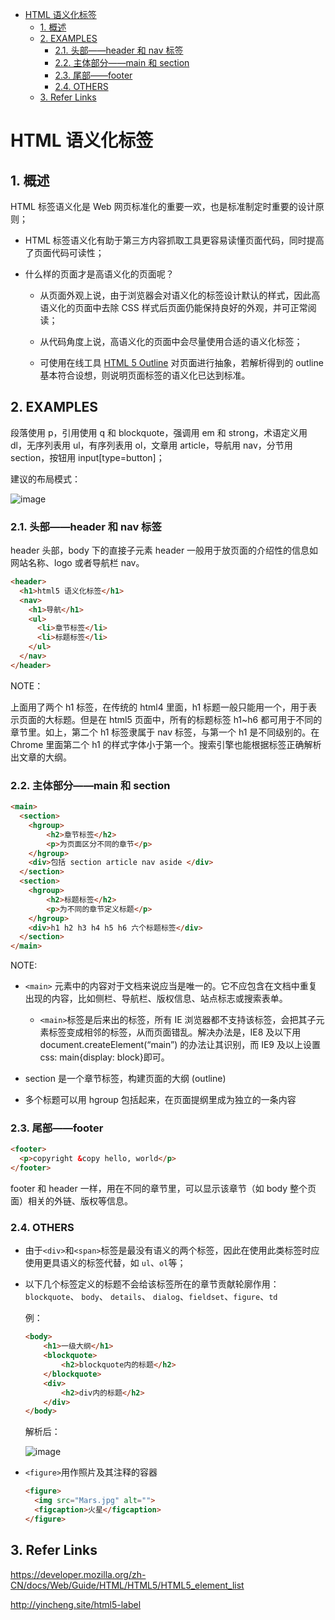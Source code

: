 - [HTML 语义化标签](#html-%E8%AF%AD%E4%B9%89%E5%8C%96%E6%A0%87%E7%AD%BE)
  - [1. 概述](#1-%E6%A6%82%E8%BF%B0)
  - [2. EXAMPLES](#2-examples)
    - [2.1. 头部——header 和 nav 标签](#21-%E5%A4%B4%E9%83%A8%E2%80%94%E2%80%94header-%E5%92%8C-nav-%E6%A0%87%E7%AD%BE)
    - [2.2. 主体部分——main 和 section](#22-%E4%B8%BB%E4%BD%93%E9%83%A8%E5%88%86%E2%80%94%E2%80%94main-%E5%92%8C-section)
    - [2.3. 尾部——footer](#23-%E5%B0%BE%E9%83%A8%E2%80%94%E2%80%94footer)
    - [2.4. OTHERS](#24-others)
  - [3. Refer Links](#3-refer-links)

# HTML 语义化标签

## 1. 概述

HTML 标签语义化是 Web 网页标准化的重要一欢，也是标准制定时重要的设计原则；

- HTML 标签语义化有助于第三方内容抓取工具更容易读懂页面代码，同时提高了页面代码可读性；

- 什么样的页面才是高语义化的页面呢？

  - 从页面外观上说，由于浏览器会对语义化的标签设计默认的样式，因此高语义化的页面中去除 CSS 样式后页面仍能保持良好的外观，并可正常阅读；

  - 从代码角度上说，高语义化的页面中会尽量使用合适的语义化标签；

  - 可使用在线工具 [HTML 5 Outline](https://gsnedders.html5.org/outliner/) 对页面进行抽象，若解析得到的 outline 基本符合设想，则说明页面标签的语义化已达到标准。

## 2. EXAMPLES

段落使用 p，引用使用 q 和 blockquote，强调用 em 和 strong，术语定义用 dl，无序列表用 ul，有序列表用 ol，文章用 article，导航用 nav，分节用 section，按钮用 input[type=button]；

建议的布局模式：

![image](http://img.cdn.firejq.com/jpg/2017/10/15/2dceb671dc9003016703a694fb66162d.jpg)

### 2.1. 头部——header 和 nav 标签

header 头部，body 下的直接子元素 header 一般用于放页面的介绍性的信息如网站名称、logo 或者导航栏 nav。

```html
<header>
  <h1>html5 语义化标签</h1>
  <nav>
    <h1>导航</h1>
    <ul>
      <li>章节标签</li>
      <li>标题标签</li>
    </ul>
  </nav>
</header>
```

NOTE：

上面用了两个 h1 标签，在传统的 html4 里面，h1 标题一般只能用一个，用于表示页面的大标题。但是在 html5 页面中，所有的标题标签 h1~h6 都可用于不同的章节里。如上，第二个 h1 标签隶属于 nav 标签，与第一个 h1 是不同级别的。在 Chrome 里面第二个 h1 的样式字体小于第一个。搜索引擎也能根据标签正确解析出文章的大纲。

### 2.2. 主体部分——main 和 section

```html
<main>
  <section>
    <hgroup>
        <h2>章节标签</h2>
        <p>为页面区分不同的章节</p>
    </hgroup>
    <div>包括 section article nav aside </div>
  </section>
  <section>
    <hgroup>
        <h2>标题标签</h2>
        <p>为不同的章节定义标题</p>
    </hgroup>
    <div>h1 h2 h3 h4 h5 h6 六个标题标签</div>
  </section>
</main>
```

NOTE:

- `<main>` 元素中的内容对于文档来说应当是唯一的。它不应包含在文档中重复出现的内容，比如侧栏、导航栏、版权信息、站点标志或搜索表单。

  - `<main>`标签是后来出的标签，所有 IE 浏览器都不支持该标签，会把其子元素标签变成相邻的标签，从而页面错乱。解决办法是，IE8 及以下用 document.createElement(“main”) 的办法让其识别，而 IE9 及以上设置 css: main{display: block}即可。

- section 是一个章节标签，构建页面的大纲 (outline)

- 多个标题可以用 hgroup 包括起来，在页面提纲里成为独立的一条内容

### 2.3. 尾部——footer

```html
<footer>
  <p>copyright &copy hello, world</p>
</footer>
```

footer 和 header 一样，用在不同的章节里，可以显示该章节（如 body 整个页面）相关的外链、版权等信息。


### 2.4. OTHERS

- 由于`<div>`和`<span>`标签是最没有语义的两个标签，因此在使用此类标签时应使用更具语义的标签代替，如 `ul`、`ol`等；

- 以下几个标签定义的标题不会给该标签所在的章节贡献轮廓作用：`blockquote`、 `body`、 `details`、 `dialog`、`fieldset`、`figure`、`td`

  例：
    ```html
    <body>
        <h1>一级大纲</h1>
        <blockquote>
            <h2>blockquote内的标题</h2>
        </blockquote>
        <div>
            <h2>div内的标题</h2>
        </div>
    </body>
    ```
    解析后：

    ![image](http://img.cdn.firejq.com/jpg/2017/11/5/c130c0061dbfca0eb3674d26d87d9f5e.jpg)

- `<figure>`用作照片及其注释的容器
  ```html
  <figure>
    <img src="Mars.jpg" alt="">
    <figcaption>火星</figcaption>
  </figure>
  ```

## 3. Refer Links

https://developer.mozilla.org/zh-CN/docs/Web/Guide/HTML/HTML5/HTML5_element_list

http://yincheng.site/html5-label

